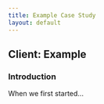 ```yaml
---
title: Example Case Study
layout: default
---
```


## Client: Example

### Introduction

When we first started...